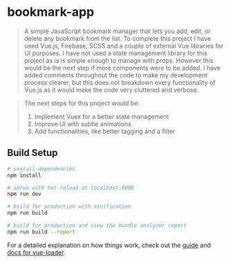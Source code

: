 # bookmark-app

> A simple JavaScript bookmark manager that lets you add, edit, or delete any bookmark from the list. To complete this project I have used Vue.js, Firebase, SCSS and a couple of external Vue libraries for UI purposes.
> I have not used a state management library for this project as is is simple enough to manage with props. However this would be the next step if more components were to be added.
> I have added comments throughout the code to make my development process clearer, but this does not breakdown every functionality of Vue.js as it would make the code very cluttered and verbose. 

> The next steps for this project would be:
>1. Implement Vuex for a better state management
>2. Improve UI with subtle animations
>3. Add functionalities, like better tagging and a filter


## Build Setup

``` bash
# install dependencies
npm install

# serve with hot reload at localhost:8080
npm run dev

# build for production with minification
npm run build

# build for production and view the bundle analyzer report
npm run build --report
```

For a detailed explanation on how things work, check out the [guide](http://vuejs-templates.github.io/webpack/) and [docs for vue-loader](http://vuejs.github.io/vue-loader).
